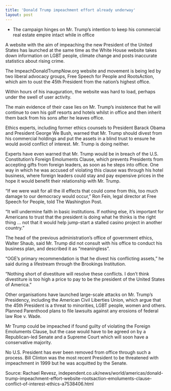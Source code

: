 ```yaml
---
title: 'Donald Trump impeachment effort already underway'
layout: post
---
```


- The campaign hinges on Mr. Trump’s intention to keep his commercial real estate empire intact while in office

A website with the aim of impeaching the new President of the United States has launched at the same time as the White House website takes down information on LGBT people, climate change and posts inaccurate statistics about rising crime.

The ImpeachDonaldTrumpNow.org website and movement is being led by two liberal advocacy groups, Free Speech for People and RootsAction, which aim to oust the 45th President from the nation’s highest office.

Within hours of his inauguration, the website was hard to load, perhaps under the swell of user activity.

The main evidence of their case lies on Mr. Trump’s insistence that he will continue to own his golf resorts and hotels whilst in office and then inherit them back from his sons after he leaves office.

Ethics experts, including former ethics counsels to President Barack Obama and President George We Bush, warned that Mr. Trump should divest from his commercial holdings and put the assets in a blind trust to ensure he would avoid conflict of interest. Mr. Trump is doing neither.

Experts have even warned that Mr. Trump would be in breach of the U.S. Constitution’s Foreign Emoluments Clause, which prevents Presidents from accepting gifts from foreign leaders, as soon as he steps into office. One way in which he was accused of violating this clause was through his hotel business, where foreign leaders could stay and pay expensive prices in the hope it would benefit their relationship with Mr. Trump.

“If we were wait for all the ill effects that could come from this, too much damage to our democracy would occur,” Ron Fein, legal director at Free Speech for People, told The Washington Post.

“It will undermine faith in basic institutions. If nothing else, it’s important for Americans to trust that the president is doing what he thinks is the right thing … not that it would help jump-start a stalled casino project in another country.”

The head of the previous administration’s office of government ethics, Walter Shaub, said Mr. Trump did not consult with his office to conduct his business plan, and described it as “meaningless”.

“OGE’s primary recommendation is that he divest his conflicting assets,” he said during a lifestream through the Brookings Institution.

“Nothing short of divestiture will resolve these conflicts. I don’t think divestiture is too high a price to pay to be the president of the United States of America.”

Other organisations have launched large-scale attacks on Mr. Trump’s Presidency, including the American Civil Liberties Union, which argue that the 45th President is a threat to minorities, LGBT people, women and others. Planned Parenthood plans to file lawsuits against any erosions of federal law Roe v. Wade.

Mr Trump could be impeached if found guilty of violating the Foreign Emoluments Clause, but the case would have to be agreed on by a Republican-led Senate and a Supreme Court which will soon have a conservative majority.

No U.S. President has ever been removed from office through such a process. Bill Clinton was the most recent President to be threatened with impeachment in 1999 but he was acquitted by the Senate.

Source: Rachael Revesz, independent.co.uk/news/world/americas/donald-trump-impeachment-effort-website-rootsaction-emoluments-clause-conflict-of-interest-ethics-a7538406.html